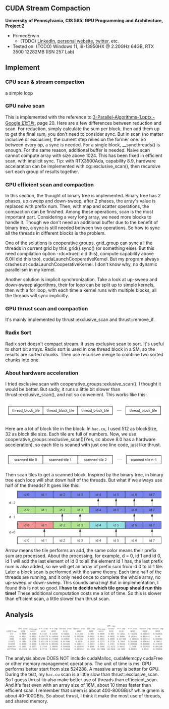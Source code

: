 ## CUDA Stream Compaction

**University of Pennsylvania, CIS 565: GPU Programming and Architecture, Project 2**

* PrimedErwin
  * (TODO) [LinkedIn](), [personal website](), [twitter](), etc.
* Tested on: (TODO) Windows 11, i9-13950HX @ 2.20GHz 64GB, RTX 3500 12282MB (ISN 257 Lab)

## Implement

### CPU scan & stream compaction
a simple loop

### GPU naive scan
This is implemented with the reference to [3-Parallel-Algorithms-1.pptx - Google 幻灯片](https://docs.google.com/presentation/d/1ETVONA7QDM-WqsEj4qVOGD6Kura5I6E9yqH-7krnwZ0/edit?pli=1#slide=id.p31), page 20.
Here are a few differences between reduction and scan. For reduction, simply calculate the sum per block, then add them up to get the final sum, you don't need to consider sync. But in scan (no matter inclusive or exclusive), the current step relies on the former one. So between every op, a sync is needed. For a single block, \_\_syncthreads() is enough. For the same reason, additional buffer is needed. 
Naive scan cannot compute array with size above 1024. This has been fixed in efficient scan, with implicit sync.
Tip: with RTX3500Ada, capability 8.9, hardware accelaration can be implemented with cg::exclusive_scan(), then recursive sort each group of results together. 

### GPU efficient scan and compaction
In this section, the thought of binary tree is implemented. Binary tree has 2 phases, up-sweep and down-sweep, after 2 phases, the array's value is replaced with prefix num. Then, with map and scatter operations, the compaction can be finished.
Among these operations, scan is the most important part. Considering a very long array, we need more blocks to handle it. Though we don't need an additional buffer due to the benefit of binary tree, a sync is still needed between two operations. So how to sync all the threads in different blocks is the problem. 

One of the solutions is cooperative groups. grid_group can sync all the threads in current grid by this_grid().sync() (or something else). But this need compilation option -rdc=true(I did this), compute capability above 6.0(I did this too), cudaLaunchCooperativeKernel. But my program always crashes at cudaLaunchCooperativeKernel. I don't know why, no dynamic parallelism in my kernel.

Another solution is implicit synchronization. Take a look at up-sweep and down-sweep algorithms, their for loop can be split up to simple kernels, then with a for loop, with each time a kernel runs with multiple blocks, all the threads will sync implicitly. 

### GPU thrust scan and compaction
It's mainly implemented by thrust::exclusive_scan and thrust::remove_if.


### Radix Sort
Radix sort doesn't compact stream. It uses exclusive scan to sort. It's useful to short bit arrays. Radix sort is used in one thread block in a SM, so the results are sorted chunks. Then use recurisve merge to combine two sorted chunks into one. 

### About hardware acceleration
I tried exclusive scan with cooperative_groups::exlusive_scan(). I thought it would be better. But sadly, it runs a little bit slower than thrust::exclusive_scan(), and not so convenient. 
This works like this:
![](img/hac1.png)
Here are a lot of block tile in the block. In `hac.cu`, I used 512 as blockSize, 32 as block tile size. Each tile are full of numbers. Now, we use cooperative_groups::exclusive_scan()(Yes, cc above 8.0 has a hardware acceleration), so each tile is scaned with just one line code, just like thrust.
![](img/hac2.png)
Then scan tiles to get a scanned block. Inspired by the binary tree, in binary tree each loop will shut down half of the threads. But what if we always use half of the threads?
It goes like this:
![](img/hac3.png)
Arrow means the tile performs an add, the same color means their prefix sum are processed. About the processing, for example, d = 0, id 1 and id 0, id 1 will add the last element of id 0 to all the element id 1 has, the last prefix num is also added, so we will get an array of prefix sum from id 0 to id 1 tile. Later a block scan is performed with the same theory.
Each time half of the threads are running, and it only need once to complete the whole array, no up-sweep or down-sweep. This sounds amazing! But in implementation, I found this is not so good. **I have to decide which tile group should run this time!** These additional computation costs me a lot of time. So this is slower than efficient scan, a little slower than thrust scan. 

## Analysis
![](img/analysis.png)

The analysis above DOES NOT include cudaMalloc, cudaMemcpy cudaFree or other memory management operations. The unit of time is ms.
GPU performs better start from size 524288. A massive array is better for GPU.
During the test, my `hac.cu` scan is a little slow than thrust::exclusive_scan. So I guess thrust lib also make better use of threads than effiecient_scan. And it's fast even with an array size of 16M, about 10 times faster than efficient scan.
 I remember that smem is about 400-800GB/s? while gmem is about 40-100GB/s, So about thrust, I think it make the most use of threads, and shared memory.


